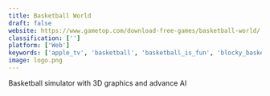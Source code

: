 ```yaml
---
title: Basketball World
draft: false 
website: https://www.gametop.com/download-free-games/basketball-world/
classification: ['']
platform: ['Web']
keywords: ['apple_tv', 'basketball', 'basketball_is_fun', 'blocky_basketball', 'facebook_arcade', 'facebook_messenger_emoji_basketball', 'fatmap', 'flask', 'gamebot', 'hooplight', 'karate_basketball', 'levelup', 'rideeasy', 'slopes', 'the_storybook_factory', 'the_woo', 'twitch_prime', 'vice_golf_balls', 'wilson_x_connected_football']
image: logo.png
---
```

Basketball simulator with 3D graphics and advance AI